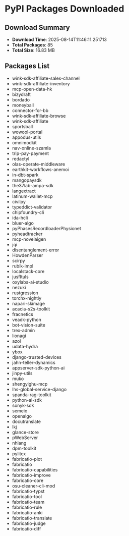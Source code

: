 # PyPI Packages Downloaded

## Download Summary
- **Download Time**: 2025-08-14T11:46:11.251713
- **Total Packages**: 85
- **Total Size**: 16.83 MB

## Packages List
- wink-sdk-affiliate-sales-channel
- wink-sdk-affiliate-inventory
- mcp-open-data-hk
- bizydraft
- bordado
- moneyball
- connector-for-bb
- wink-sdk-affiliate-browse
- wink-sdk-affiliate
- sportsball
- wowool-portal
- appodus-utils
- omnimodkit
- nav-online-szamla
- trip-pay-payment
- redactyl
- olas-operate-middleware
- earthkit-workflows-anemoi
- in-dbt-spark
- mangopaysdk
- the37lab-ampa-sdk
- langextract
- latinum-wallet-mcp
- civilpy
- typeddict-validator
- chipfoundry-cli
- ida-hcli
- bluer-algo
- pyPhasesRecordloaderPhysionet
- pyheadtracker
- mcp-novelaigen
- jqi
- disentanglement-error
- HowdenParser
- scirpy
- rubik-impl
- localstack-core
- jusfltuls
- oxylabs-ai-studio
- nezuki
- rustgression
- torchx-nightly
- napari-skimage
- acacia-s2s-toolkit
- fracnetics
- veadk-python
- bot-vision-suite
- trex-admin
- lionagi
- azol
- udata-hydra
- ybox
- django-trusted-devices
- jahn-teller-dynamics
- appserver-sdk-python-ai
- jinpy-utils
- muko
- shengyighu-mcp
- lhs-global-service-django
- spanda-rag-toolkit
- python-ai-sdk
- sonyk-sdk
- semeio
- openalgo
- docutranslate
- lkj
- glance-store
- pWebServer
- nhlang
- dpm-toolkit
- pylitex
- fabricatio-plot
- fabricatio
- fabricatio-capabilities
- fabricatio-improve
- fabricatio-core
- osu-cleaner-cli-mod
- fabricatio-typst
- fabricatio-tool
- fabricatio-team
- fabricatio-rule
- fabricatio-anki
- fabricatio-translate
- fabricatio-judge
- fabricatio-diff
